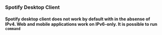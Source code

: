 ### Spotify Desktop Client
#### Spotify desktop client does not work by default with in the absense of IPv4. Web and mobile applications work on IPv6-only. It is possible to run `command`
